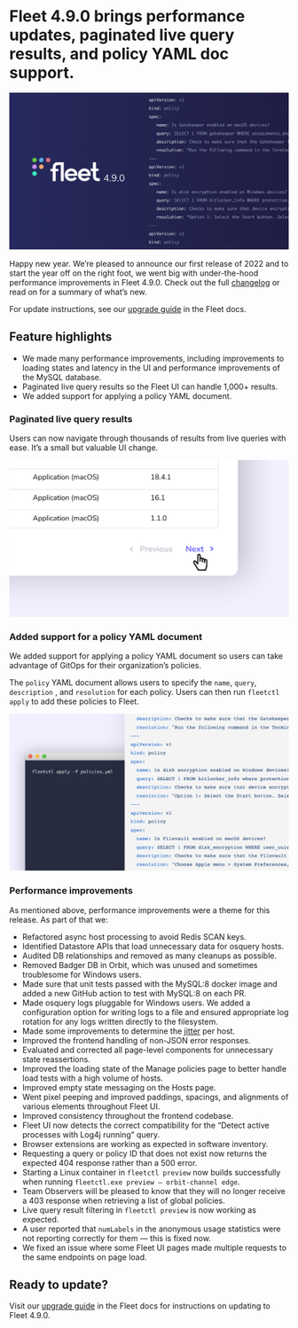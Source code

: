 # Fleet 4.9.0 brings performance updates, paginated live query results, and policy YAML doc support.

![Fleet 4.9.0](../website/assets/images/articles/fleet-4.9.0-cover-700x393@2x.png)

Happy new year. We’re pleased to announce our first release of 2022 and to start the year off on the right foot, we went big with under-the-hood performance improvements in Fleet 4.9.0. Check out the full [changelog](https://github.com/fleetdm/fleet/releases/tag/fleet-v4.9.0) or read on for a summary of what’s new.

For update instructions, see our [upgrade guide](https://fleetdm.com/docs/using-fleet/updating-fleet) in the Fleet docs.

## Feature highlights

- We made many performance improvements, including improvements to loading states and latency in the UI and performance improvements of the MySQL database.
- Paginated live query results so the Fleet UI can handle 1,000+ results.
- We added support for applying a policy YAML document.

### Paginated live query results

Users can now navigate through thousands of results from live queries with ease. It’s a small but valuable UI change.

![Paginated live query results](../website/assets/images/articles/fleet-4.9.0-1-700x393@2x.png)

### Added support for a policy YAML document

We added support for applying a policy YAML document so users can take advantage of GitOps for their organization’s policies.

The `policy` YAML document allows users to specify the `name`, `query`, `description` , and `resolution` for each policy. Users can then run `fleetctl apply` to add these policies to Fleet.

![Applying policies from a YAML document with fleetctl](../website/assets/images/articles/fleet-4.9.0-2-700x393@2x.png)


### Performance improvements

As mentioned above, performance improvements were a theme for this release. As part of that we:

- Refactored async host processing to avoid Redis SCAN keys.
- Identified Datastore APIs that load unnecessary data for osquery hosts.
- Audited DB relationships and removed as many cleanups as possible.
- Removed Badger DB in Orbit, which was unused and sometimes troublesome for Windows users.
- Made sure that unit tests passed with the MySQL:8 docker image and added a new GitHub action to test with MySQL:8 on each PR.
- Made osquery logs pluggable for Windows users. We added a configuration option for writing logs to a file and ensured appropriate log rotation for any logs written directly to the filesystem.
- Made some improvements to determine the [jitter](https://www.youtube.com/watch?v=pIgZ7gMze7A) per host.
- Improved the frontend handling of non-JSON error responses.
- Evaluated and corrected all page-level components for unnecessary state reassertions.
- Improved the loading state of the Manage policies page to better handle load tests with a high volume of hosts.
- Improved empty state messaging on the Hosts page.
- Went pixel peeping and improved paddings, spacings, and alignments of various elements throughout Fleet UI.
- Improved consistency throughout the frontend codebase.
- Fleet UI now detects the correct compatibility for the “Detect active processes with Log4j running” query.
- Browser extensions are working as expected in software inventory.
- Requesting a query or policy ID that does not exist now returns the expected 404 response rather than a 500 error.
- Starting a Linux container in `fleetctl preview` now builds successfully when running `fleetctl.exe preview — orbit-channel edge`.
- Team Observers will be pleased to know that they will no longer receive a 403 response when retrieving a list of global policies.
- Live query result filtering in `fleetctl preview` is now working as expected.
- A user reported that `numLabels` in the anonymous usage statistics were not reporting correctly for them — this is fixed now.
- We fixed an issue where some Fleet UI pages made multiple requests to the same endpoints on page load.

## Ready to update?

Visit our [upgrade guide](https://fleetdm.com/docs/using-fleet/updating-fleet) in the Fleet docs for instructions on updating to Fleet 4.9.0.

<meta name="category" value="releases">
<meta name="authorFullName" value="Mike Thomas">
<meta name="authorGitHubUsername" value="fleetdm">
<meta name="publishedOn" value="2022-01-24">
<meta name="articleTitle" value="Fleet 4.9.0 brings performance updates, paginated live query results, and policy YAML doc support.">
<meta name="articleImageUrl" value="../website/assets/images/articles/fleet-4.9.0-cover-700x393@2x.png">